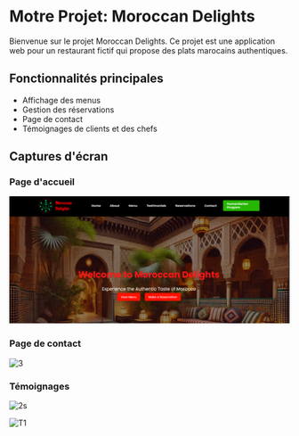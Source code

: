 # Motre Projet: Moroccan Delights

Bienvenue sur le projet Moroccan Delights. Ce projet est une application web pour un restaurant fictif qui propose des plats marocains authentiques. 

## Fonctionnalités principales
- Affichage des menus
- Gestion des réservations
- Page de contact
- Témoignages de clients et des chefs

## Captures d'écran

### Page d'accueil
![Page d'accueil](images/screenshot1.png)

### Page de contact
![3](../Exam_Final_Javascript/images/scr4.png)

### Témoignages
![2s](../Exam_Final_Javascript/images/scr3.png)

![T1](../Exam_Final_Javascript/images/scr3.png)
